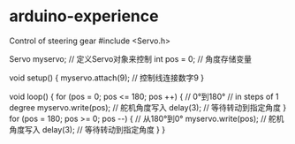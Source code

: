 # arduino-experience
Control of steering gear
#include <Servo.h>

Servo myservo;  // 定义Servo对象来控制
int pos = 0;    // 角度存储变量

void setup() {
  myservo.attach(9);  // 控制线连接数字9
}

void loop() {
  for (pos = 0; pos <= 180; pos ++) { // 0°到180°
    // in steps of 1 degree
    myservo.write(pos);              // 舵机角度写入
    delay(3);                       // 等待转动到指定角度
  }
  for (pos = 180; pos >= 0; pos --) { // 从180°到0°
    myservo.write(pos);              // 舵机角度写入
    delay(3);                       // 等待转动到指定角度
  }
}
